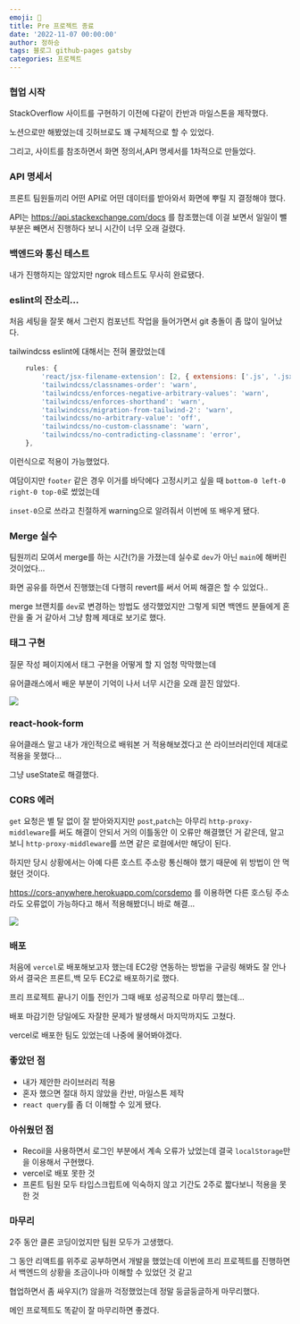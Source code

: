 ```yaml
---
emoji: 🔮
title: Pre 프로젝트 종료
date: '2022-11-07 00:00:00'
author: 정하승
tags: 블로그 github-pages gatsby
categories: 프로젝트
---
```


### 협업 시작

StackOverflow 사이트를 구현하기 이전에 다같이 칸반과 마일스톤을 제작했다.

노션으로만 해봤었는데 깃허브로도 꽤 구체적으로 할 수 있었다.

그리고, 사이트를 참조하면서 화면 정의서,API 명세서를 1차적으로 만들었다.

### API 명세서

프론트 팀원들끼리 어떤 API로 어떤 데이터를 받아와서 화면에 뿌릴 지 결정해야 했다.

API는 https://api.stackexchange.com/docs
를 참조했는데 이걸 보면서 일일이 뺄 부분은 빼면서 진행하다 보니 시간이 너무 오래 걸렸다.

### 백엔드와 통신 테스트

내가 진행하지는 않았지만 ngrok 테스트도 무사히 완료됐다.

### eslint의 잔소리...

처음 세팅을 잘못 해서 그런지 컴포넌트 작업을 들어가면서 git 충돌이 좀 많이 일어났다.

tailwindcss eslint에 대해서는 전혀 몰랐었는데

```js
	rules: {
		'react/jsx-filename-extension': [2, { extensions: ['.js', '.jsx'] }],
		'tailwindcss/classnames-order': 'warn',
		'tailwindcss/enforces-negative-arbitrary-values': 'warn',
		'tailwindcss/enforces-shorthand': 'warn',
		'tailwindcss/migration-from-tailwind-2': 'warn',
		'tailwindcss/no-arbitrary-value': 'off',
		'tailwindcss/no-custom-classname': 'warn',
		'tailwindcss/no-contradicting-classname': 'error',
	},
```

이런식으로 적용이 가능했었다.

여담이지만 `footer` 같은 경우 이거를 바닥에다 고정시키고 싶을 때 `bottom-0 left-0 right-0 top-0`로 썼었는데

`inset-0`으로 쓰라고 친절하게 warning으로 알려줘서 이번에 또 배우게 됐다.

### Merge 실수

팀원끼리 모여서 merge를 하는 시간(?)을 가졌는데 실수로 `dev`가 아닌 `main`에 해버린 것이었다...

화면 공유를 하면서 진행했는데 다행히 revert를 써서 어찌 해결은 할 수 있었다..

merge 브랜치를 `dev`로 변경하는 방법도 생각했었지만 그렇게 되면 백엔드 분들에게 혼란을 줄 거 같아서
그냥 함께 제대로 보기로 했다.

### 태그 구현

질문 작성 페이지에서 태그 구현을 어떻게 할 지 엄청 막막했는데

유어클래스에서 배운 부분이 기억이 나서 너무 시간을 오래 끌진 않았다.

<img src='../../../../../assets/editor.png' />

### react-hook-form

유어클래스 말고 내가 개인적으로 배워본 거 적용해보겠다고 쓴 라이브러리인데 제대로 적용을 못했다...

그냥 useState로 해결했다.

### CORS 에러

`get` 요청은 별 탈 없이 잘 받아와지지만 `post`,`patch`는 아무리 `http-proxy-middleware`를 써도 해결이 안되서 거의 이틀동안 이 오류만 해결했던 거 같은데, 알고 보니 `http-proxy-middleware`를 쓰면 같은 로컬에서만 해당이 된다.

하지만 당시 상황에서는 아예 다른 호스트 주소랑 통신해야 했기 때문에 위 방법이 안 먹혔던 것이다.

https://cors-anywhere.herokuapp.com/corsdemo 를 이용하면 다른 호스팅 주소라도 오류없이 가능하다고 해서 적용해봤더니 바로 해결...

<img src='../../../../../assets/error.png' />

### 배포

처음에 `vercel`로 배포해보고자 했는데 EC2랑 연동하는 방법을 구글링 해봐도 잘 안나와서 결국은 프론트,백 모두 EC2로 배포하기로 했다.

프리 프로젝트 끝나기 이틀 전인가 그때 배포 성공적으로 마무리 했는데...

배포 마감기한 당일에도 자잘한 문제가 발생해서 마지막까지도 고쳤다.

vercel로 배포한 팀도 있었는데 나중에 물어봐야겠다.

### 좋았던 점

- 내가 제안한 라이브러리 적용
- 혼자 했으면 절대 하지 않았을 칸반, 마일스톤 제작
- `react query`를 좀 더 이해할 수 있게 됐다.

### 아쉬웠던 점

- Recoil을 사용하면서 로그인 부분에서 계속 오류가 났었는데 결국 `localStorage`만을 이용해서 구현했다.
- vercel로 배포 못한 것
- 프론트 팀원 모두 타입스크립트에 익숙하지 않고 기간도 2주로 짧다보니 적용을 못한 것

### 마무리

2주 동안 클론 코딩이었지만 팀원 모두가 고생했다.

그 동안 리액트를 위주로 공부하면서 개발을 했었는데 이번에 프리 프로젝트를 진행하면서 백엔드의 상황을 조금이나마 이해할 수 있었던 것 같고

협업하면서 좀 싸우지(?) 않을까 걱정했었는데 정말 둥글둥글하게 마무리했다.

메인 프로젝트도 똑같이 잘 마무리하면 좋겠다.
